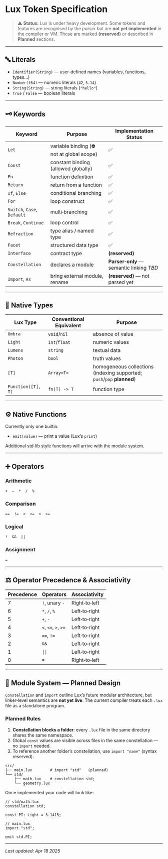 # Lux Token Specification

> ⚠️ **Status:** Lux is under heavy development. Some tokens and features are recognised by the _parser_ but are **not yet implemented** in the compiler or VM. Those are marked **(reserved)** or described in **Planned** sections.

---

## 🔤 Literals

- `Identifier(String)` — user‑defined names (variables, functions, types…)
- `Number(f64)` — numeric literals (`42`, `3.14`)
- `String(String)` — string literals (`"hello"`)
- `True` / `False` — boolean literals

---

## 🗝️ Keywords

| Keyword                     | Purpose                                   | Implementation Status                    |
| --------------------------- | ----------------------------------------- | ---------------------------------------- |
| `Let`                       | variable binding (⛔ not at global scope) | ✅                                       |
| `Const`                     | constant binding (allowed globally)       | ✅                                       |
| `Fn`                        | function definition                       | ✅                                       |
| `Return`                    | return from a function                    | ✅                                       |
| `If`, `Else`                | conditional branching                     | ✅                                       |
| `For`                       | loop construct                            | ✅                                       |
| `Switch`, `Case`, `Default` | multi‑branching                           | ✅                                       |
| `Break`, `Continue`         | loop control                              | ✅                                       |
| `Refraction`                | type alias / named type                   | ✅                                       |
| `Facet`                     | structured data type                      | ✅                                       |
| `Interface`                 | contract type                             | **(reserved)**                           |
| `Constellation`             | declares a module                         | **Parser‑only** — semantic linking _TBD_ |
| `Import`, `As`              | bring external module, rename             | **(reserved)** — not parsed yet          |

---

## 🧬 Native Types

| Lux Type           | Conventional Equivalent | Purpose                                                                |
| ------------------ | ----------------------- | ---------------------------------------------------------------------- |
| `Umbra`            | `void`/`nil`            | absence of value                                                       |
| `Light`            | `int`/`float`           | numeric values                                                         |
| `Lumens`           | `string`                | textual data                                                           |
| `Photon`           | `bool`                  | truth values                                                           |
| `[T]`              | `Array<T>`              | homogeneous collections (indexing supported; `push`/`pop` **planned**) |
| `Function([T], T)` | `fn(T) -> T`            | function type                                                          |

---

## ⚙️ Native Functions

Currently only one builtin:

- `emit(value)` — print a value (Lux’s `print`)

Additional std‑lib style functions will arrive with the module system.

---

## ➕ Operators

### Arithmetic

`+  –  *  /  %`

### Comparison

`==  !=  <  <=  >  >=`

### Logical

`!  &&  ||`

### Assignment

`=`

---

## ⚖️ Operator Precedence & Associativity

| Precedence | Operators            | Associativity |
| ---------- | -------------------- | ------------- |
| 7          | `!`, unary `-`       | Right‑to‑left |
| 6          | `*`, `/`, `%`        | Left‑to‑right |
| 5          | `+`, `-`             | Left‑to‑right |
| 4          | `<`, `<=`, `>`, `>=` | Left‑to‑right |
| 3          | `==`, `!=`           | Left‑to‑right |
| 2          | `&&`                 | Left‑to‑right |
| 1          | `\|\|`               | Left‑to‑right |
| 0          | `=`                  | Right‑to‑left |

---

## 🌌 Module System — **Planned Design**

`Constellation` and `import` outline Lux’s future modular architecture, but linker‑level semantics are **not yet live**. The current compiler treats each `.lux` file as a standalone program.

### Planned Rules

1. **Constellation blocks a folder**: every `.lux` file in the same directory shares the same namespace.
2. Global `const` values are visible across files in the same constellation — no `import` needed.
3. To reference another folder’s constellation, use `import "name"` (syntax reserved).

```text
src/
├── main.lux        # import "std"   (planned)
└── std/
    ├── math.lux    # constellation std;
    └── geometry.lux
```

Once implemented your code will look like:

```lux
// std/math.lux
constellation std;

const PI: Light = 3.1415;

// main.lux
import "std";

emit std.PI;
```

---

_Last updated: Apr 18 2025_
